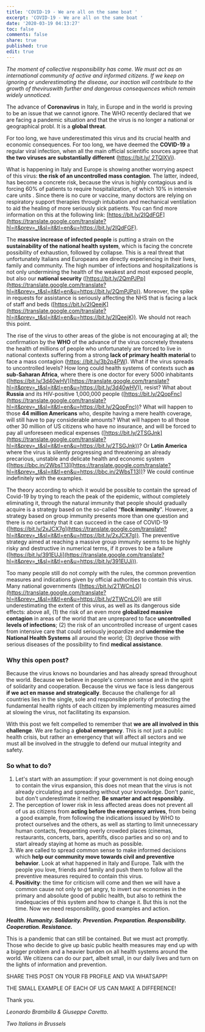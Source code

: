 ```yaml
---
title: 'COVID-19 - We are all on the same boat '
excerpt: 'COVID-19 - We are all on the same boat '
date: '2020-03-19 04:13:27'
toc: false
comments: false
share: true
published: true
edit: true
---
```

*The moment of collective responsibility has come. We must act as an international community of active and informed citizens. If we keep on ignoring or underestimating the disease, our inaction will contribute to the growth of theviruswith further and dangerous consequences which remain widely unnoticed.*

The advance of **Coronavirus** in Italy, in Europe and in the world is proving to be an issue that we cannot ignore. The WHO recently declared that we are facing a pandemic situation and that the virus is no longer a national or geographical probl. It is a **global threat**.

For too long, we have underestimated this virus and its crucial health and economic consequences. For too long, we have deemed the **COVID-19** a regular viral infection, when all the main official scientific sources agree that **the two viruses are substantially different** ([https://bit.ly/ 2TQlXVi](https://translate.google.com/translate?hl=it&prev=_t&sl=it&tl=en&u=https://bit.ly/2TQlXVi)).

What is happening in Italy and Europe is showing another worrying aspect of this virus: **the risk of an uncontrolled mass contagion**. The latter, indeed, has become a concrete risk, because the virus is highly contagious and is forcing 60% of patients to require hospitalization, of which 10% in intensive care units . Since there is no cure or vaccine, many doctors are relying on respiratory support therapies through intubation and mechanical ventilation to aid the healing of more seriously sick patients. You can find more information on this at the following link: [https://bit.ly/2IQdFGF](https://translate.google.com/translate?hl=it&prev=_t&sl=it&tl=en&u=https://bit.ly/2IQdFGF).

The **massive increase of infected people** is putting a strain on the **sustainability of the national health system**, which is facing the concrete possibility of exhaustion, followed by collapse. This is a real threat that unfortunately Italians and Europeans are directly experiencing in their lives, family and community. The high number of infections and hospitalizations is not only undermining the health of the weakest and most exposed people, but also our **national security** ([https://bit.ly/2QmPJPp](https://translate.google.com/translate?hl=it&prev=_t&sl=it&tl=en&u=https://bit.ly/2QmPJPp)). Moreover, the spike in requests for assistance is seriously affecting the NHS that is facing a lack of staff and beds ([https://bit.ly/2IQeejK](https://translate.google.com/translate?hl=it&prev=_t&sl=it&tl=en&u=https://bit.ly/2IQeejK)). We should not reach this point.

The rise of the virus to other areas of the globe is not encouraging at all; the confirmation by the **WHO** of the advance of the virus concretely threatens the health of millions of people who unfortunately are forced to live in national contexts suffering from a strong **lack of primary health material** to face a mass contagion ([https: //bit.ly/3b2p4PW](https://translate.google.com/translate?hl=it&prev=_t&sl=it&tl=en&u=https://bit.ly/3b2p4PW)). What if the virus spreads to uncontrolled levels? How long could health systems of contexts such **as sub-Saharan Africa**, where there is one doctor for every 5000 inhabitants ([https://bit.ly/3d40wHV](https://translate.google.com/translate?hl=it&prev=_t&sl=it&tl=en&u=https://bit.ly/3d40wHV)), resist? What about **Russia** and its HIV-positive 1,000,000 people ([https://bit.ly/2QopFnc](https://translate.google.com/translate?hl=it&prev=_t&sl=it&tl=en&u=https://bit.ly/2QopFnc))? What will happen to those **44 million Americans** who, despite having a mere health coverage, will still have to pay considerable amounts? What will happen to all those other 30 million of US citizens who have no insurance, and will be forced to pay all unforeseen medical expenses ([https://bit.ly/2TSGJnk](https://translate.google.com/translate?hl=it&prev=_t&sl=it&tl=en&u=https://bit.ly/2TSGJnk))? Or **Latin America** where the virus is silently progressing and threatening an already precarious, unstable and delicate health and economic system ([https://bbc.in/2WbsT13](https://translate.google.com/translate?hl=it&prev=_t&sl=it&tl=en&u=https://bbc.in/2WbsT13))? We could continue indefinitely with the examples.

The theory according to which it would be possible to contain the spread of Covid-19 by trying to reach the peak of the epidemic, without completely eliminating it, through the natural immunity that people should gradually acquire is a strategy based on the so-called "**flock immunity**". However, a strategy based on group immunity presents more than one question and there is no certainty that it can succeed in the case of COVID-19 ([https://bit.ly/2xJCX7g](https://translate.google.com/translate?hl=it&prev=_t&sl=it&tl=en&u=https://bit.ly/2xJCX7g)). The preventive strategy aimed at reaching a massive group immunity seems to be highly risky and destructive in numerical terms, if it proves to be a failure ([https://bit.ly/391EUJi](https://translate.google.com/translate?hl=it&prev=_t&sl=it&tl=en&u=https://bit.ly/391EUJi)).

Too many people still do not comply with the rules, the common prevention measures and indications given by official authorities to contain this virus. Many national governments ([https://bit.ly/2TWCnLO](https://translate.google.com/translate?hl=it&prev=_t&sl=it&tl=en&u=https://bit.ly/2TWCnLO)) are still underestimating the extent of this virus, as well as its dangerous side effects: above all, (1) the risk of an even more **globalized massive contagion** in areas of the world that are unprepared to face **uncontrolled levels of infections**; (2) the risk of an uncontrolled increase of urgent cases from intensive care that could seriously jeopardize and **undermine the National Health Systems** all around the world; (3) deprive those with serious diseases of the possibility to find **medical assistance**.

### Why this open post?

Because the virus knows no boundaries and has already spread throughout the world. Because we believe in people's common sense and in the spirit of solidarity and cooperation. Because the virus we face is less dangerous **if we act en masse and strategically**. Because the challenge for all countries lies in the single, sole and responsible priority of protecting the fundamental health rights of each citizen by implementing measures aimed at slowing the virus, not facilitating its expansion.

With this post we felt compelled to remember that **we are all involved in this challenge**. We are facing a **global emergency**. This is not just a public health crisis, but rather an emergency that will affect all sectors and we must all be involved in the struggle to defend our mutual integrity and safety.

### So what to do?

1. Let's start with an assumption: if your government is not doing enough to contain the virus expansion, this does not mean that the virus is not already circulating and spreading without your knowledge. Don't panic, but don't underestimate it neither. **Be smarter and act responsibly**.
2. The perception of lower risk in less affected areas does not prevent all of us as citizens from **acting before the emergency arrives**, from being a good example, from following the indications issued by WHO to protect ourselves and the others, as well as starting to limit unnecessary human contacts, frequenting overly crowded places (cinemas, restaurants, concerts, bars, aperitifs, disco parties and so on) and to start already staying at home as much as possible.
3. We are called to spread common sense to make informed decisions which **help our community move towards civil and preventive behavior**. Look at what happened in Italy and Europe. Talk with the people you love, friends and family and push them to follow all the preventive measures required to contain this virus.
4. **Positivity**: the time for criticism will come and then we will have a common cause not only to get angry, to invert our economies in the primary and absolute good of public health, but also to rethink the inadequacies of this system and how to change it. But this is not the time. Now we need responsibility, good examples and action.

***Health. Humanity. Solidarity. Prevention. Preparation. Responsibility. Cooperation. Resistance.***

This is a pandemic that can still be contained. But we must act promptly. Those who decide to give up basic public health measures may end up with a bigger problem and a heavier burden on all health systems around the world. We citizens can do our part, albeit small, in our daily lives and turn on the lights of information and prevention.

SHARE THIS POST ON YOUR FB PROFILE AND VIA WHATSAPP!

THE SMALL EXAMPLE OF EACH OF US CAN MAKE A DIFFERENCE!

Thank you.

*Leonardo Brambilla & Giuseppe Caretto.* 

*Two Italians in Brussels*
